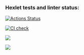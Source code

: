 ### Hexlet tests and linter status:
[![Actions Status](https://github.com/EkaterinaKonst/python-project-50/workflows/hexlet-check/badge.svg)](https://github.com/EkaterinaKonst/python-project-50/actions)

[![CI check](https://github.com/EkaterinaKonst/python-project-50/actions/workflows/main.yml/badge.svg)](https://github.com/EkaterinaKonst/python-project-50/actions/workflows/maim.yml)

<a href="https://codeclimate.com/github/EkaterinaKonst/python-project-50/maintainability"><img src="https://api.codeclimate.com/v1/badges/fde8d5dda619fc18d29c/maintainability" /></a>

<a href="https://codeclimate.com/github/EkaterinaKonst/python-project-50/test_coverage"><img src="https://api.codeclimate.com/v1/badges/fde8d5dda619fc18d29c/test_coverage" /></a>